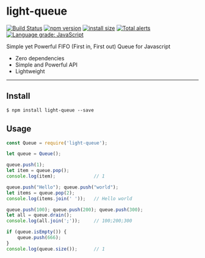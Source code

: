# light-queue
[![Build Status](https://badge.buildkite.com/39d5c21d09d3f7b3f0db463783a64a676b4894e57b31f166a4.svg)](https://buildkite.com/mmujic/light-queue) [![npm version](https://badge.fury.io/js/light-queue.svg)](https://badge.fury.io/js/light-queue) [![install size](https://packagephobia.now.sh/badge?p=light-queue)](https://packagephobia.now.sh/result?p=light-queue) [![Total alerts](https://img.shields.io/lgtm/alerts/g/mmujic/light-queue.svg?logo=lgtm&logoWidth=18)](https://lgtm.com/projects/g/mmujic/light-queue/alerts/) [![Language grade: JavaScript](https://img.shields.io/lgtm/grade/javascript/g/mmujic/light-queue.svg?logo=lgtm&logoWidth=18)](https://lgtm.com/projects/g/mmujic/light-queue/context:javascript)

Simple yet Powerful FIFO (First in, First out) Queue for Javascript
* Zero dependencies
* Simple and Powerful API
* Lightweight

___

## Install
```
$ npm install light-queue --save
```

## Usage
```javascript
const Queue = require('light-queue');

let queue = Queue();

queue.push(1);
let item = queue.pop();
console.log(item);              // 1

queue.push("Hello"); queue.push("world");
let items = queue.pop(2);
console.log(items.join(' '));   // Hello world

queue.push(100); queue.push(200); queue.push(300);
let all = queue.drain();
console.log(all.join(';'));     // 100;200;300

if (queue.isEmpty()) {
    queue.push(666);
}
console.log(queue.size());      // 1
```
